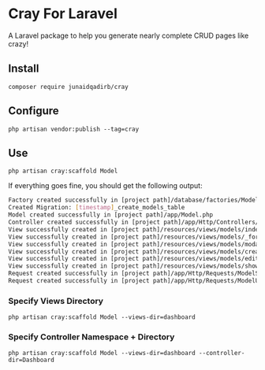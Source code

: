 # Cray For Laravel

A Laravel package to help you generate nearly complete CRUD pages like crazy!

## Install
`composer require junaidqadirb/cray`

## Configure
`php artisan vendor:publish --tag=cray`

## Use
`php artisan cray:scaffold Model`

If everything goes fine, you should get the following output:
```bash
Factory created successfully in [project path]/database/factories/ModelFactory.php
Created Migration: [timestamp]_create_models_table
Model created successfully in [project path]/app/Model.php
Controller created successfully in [project path]/app/Http/Controllers/ModelController.php
View successfully created in [project path]/resources/views/models/index.blade.php
View successfully created in [project path]/resources/views/models/_form.blade.php
View successfully created in [project path]/resources/views/models/modals/delete.blade.php
View successfully created in [project path]/resources/views/models/create.blade.php
View successfully created in [project path]/resources/views/models/edit.blade.php
View successfully created in [project path]/resources/views/models/show.blade.php
Request created successfully in [project path]/app/Http/Requests/ModelStoreRequest.php
Request created successfully in [project path]/app/Http/Requests/ModelUpdateRequest.php
```
### Specify Views Directory
`php artisan cray:scaffold Model --views-dir=dashboard`

### Specify Controller Namespace + Directory
`php artisan cray:scaffold Model --views-dir=dashboard --controller-dir=Dashboard`

